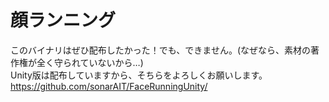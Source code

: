 # 顔ランニング  
このバイナリはぜひ配布したかった！でも、できません。(なぜなら、素材の著作権が全く守られていないから…)  
Unity版は配布していますから、そちらをよろしくお願いします。  
https://github.com/sonarAIT/FaceRunningUnity/
